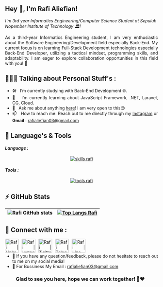 ## Hey 👋, I'm Rafi Aliefian!
  
*I'm 3rd year Informatics Engineering/Computer Science Student at Sepuluh Nopember Institute of Technology 🏛️!*

<div align=justify>
As a third-year Informatics Engineering student, I am very enthusiastic about the Software Engineering/Development field especially Back-End. My current  focus is on learning Full-Stack Development technologies especially Back-End Developer, utilizing a tactical mindset, programming skills, and adaptability. I am eager to  explore collaboration opportunities in this field with you! 🙌

## 👱🏻‍♂️ Talking about Personal Stuff's :
- 🛠 &nbsp; I’m currently studying with Back-End Development 🌐.
- 🚀 &nbsp; I’m currently learning about JavaScript Framework, .NET, Laravel, CG, Cloud.
- 💬 &nbsp; Ask me about anything [here](https://github.com/rafifiaan/rafifiaan/issues/11)! I am very open to this😊
- 📫 &nbsp; How to reach me: Reach out to me directly through my [Instagram](https://instagram.com/rafifiaan) or **Gmail** : rafialiefian03@gmail.com

## 🔨 Language's & Tools

<h4><i>Language :</i></h4>
<p align="center">
  <a href="https://skillicons.dev">
    <img src="https://skillicons.dev/icons?i=html,css,js,c,cpp,java,py,r" alt="skills rafi"/>
  </a>
</p>

<h4><i>Tools :</i></h4>
<p align="center">
  <a href="https://skillicons.dev">
    <img src="https://skillicons.dev/icons?i=git,postgres,docker,jest,linux,nodejs,matlab,powershell" alt="tools rafi"/>
  </a>
</p>


## ⚡ GitHub Stats

| ![Rafi GitHub stats](https://github-readme-stats.vercel.app/api?username=rafifiaan&theme=transparent&show_icons=true) | [![Top Langs Rafi](https://github-readme-stats.vercel.app/api/top-langs/?username=rafifiaan&layout=compact&theme=transparent)](https://github.com/anuraghazra/github-readme-stats) |
|---|---|


## 🤝 Connect with me :

<a href="https://www.linkedin.com/in/rafifiaanpr/"><img align="left" src="https://user-images.githubusercontent.com/91828276/209475797-23ec9742-321e-41cb-b067-483fc982ffa5.svg" alt="Rafi | LinkedIn" width="45px" style="margin-right: 10px;" /></a> 
<a href="https://www.instagram.com/rafifiaan/"><img align="left" src="https://user-images.githubusercontent.com/91828276/209475747-11a55c3c-db08-4524-9a3b-59afc4d044e4.svg" alt="Rafi | Instagram" width="45px" style="margin-right: 10px;" /></a>
<a href="https://twitter.com/xfcrwd"><img align="left" src="https://user-images.githubusercontent.com/91828276/209475855-b819d4de-baa8-4c8a-8d44-6113204a1255.svg" alt="Rafi | Twitter" width="45px" style="margin-right: 10px;" /></a>
<a href="https://telegram.me/mrcless"><img align="left" src="https://user-images.githubusercontent.com/91828276/209475906-818df514-d89a-49f2-a111-a6379b931832.svg" alt="Rafi | Telegram" width="45px" style="margin-right: 10px;" /></a>
<a href="https://line.me/ti/p/~rafff3"><img align="left" src="https://user-images.githubusercontent.com/91828276/209476147-82d9b782-a284-4899-a0c9-a5bf07a68458.svg" alt="Rafi | Line" width="45px" style="margin-right: 10px;" /></a>
</br>
</br>
- 💬 If you have any question/feedback, please do not hesitate to reach out to me on my social media!
- 📩 For Bussiness My Email : rafialiefian03@gmail.com


<div align="center">

### Glad to see you here, hope we can work together!  🙌❤️ &nbsp; 

</div>
